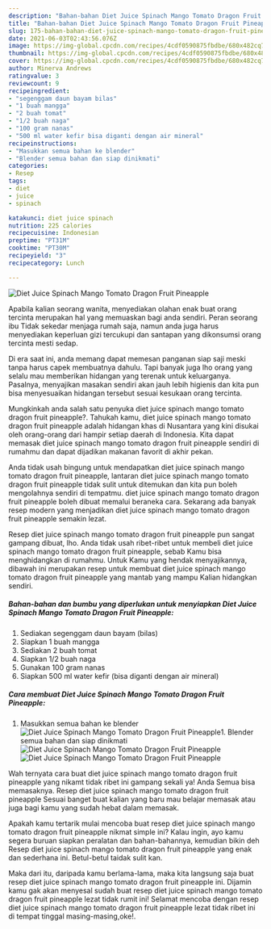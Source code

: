 ```yaml
---
description: "Bahan-bahan Diet Juice Spinach Mango Tomato Dragon Fruit Pineapple yang lezat Untuk Jualan"
title: "Bahan-bahan Diet Juice Spinach Mango Tomato Dragon Fruit Pineapple yang lezat Untuk Jualan"
slug: 175-bahan-bahan-diet-juice-spinach-mango-tomato-dragon-fruit-pineapple-yang-lezat-untuk-jualan
date: 2021-06-03T02:43:56.076Z
image: https://img-global.cpcdn.com/recipes/4cdf0590875fbdbe/680x482cq70/diet-juice-spinach-mango-tomato-dragon-fruit-pineapple-foto-resep-utama.jpg
thumbnail: https://img-global.cpcdn.com/recipes/4cdf0590875fbdbe/680x482cq70/diet-juice-spinach-mango-tomato-dragon-fruit-pineapple-foto-resep-utama.jpg
cover: https://img-global.cpcdn.com/recipes/4cdf0590875fbdbe/680x482cq70/diet-juice-spinach-mango-tomato-dragon-fruit-pineapple-foto-resep-utama.jpg
author: Minerva Andrews
ratingvalue: 3
reviewcount: 9
recipeingredient:
- "segenggam daun bayam bilas"
- "1 buah mangga"
- "2 buah tomat"
- "1/2 buah naga"
- "100 gram nanas"
- "500 ml water kefir bisa diganti dengan air mineral"
recipeinstructions:
- "Masukkan semua bahan ke blender"
- "Blender semua bahan dan siap dinikmati"
categories:
- Resep
tags:
- diet
- juice
- spinach

katakunci: diet juice spinach 
nutrition: 225 calories
recipecuisine: Indonesian
preptime: "PT31M"
cooktime: "PT30M"
recipeyield: "3"
recipecategory: Lunch

---
```



![Diet Juice Spinach Mango Tomato Dragon Fruit Pineapple](https://img-global.cpcdn.com/recipes/4cdf0590875fbdbe/680x482cq70/diet-juice-spinach-mango-tomato-dragon-fruit-pineapple-foto-resep-utama.jpg)

Apabila kalian seorang wanita, menyediakan olahan enak buat orang tercinta merupakan hal yang memuaskan bagi anda sendiri. Peran seorang ibu Tidak sekedar menjaga rumah saja, namun anda juga harus menyediakan keperluan gizi tercukupi dan santapan yang dikonsumsi orang tercinta mesti sedap.

Di era  saat ini, anda memang dapat memesan panganan siap saji meski tanpa harus capek membuatnya dahulu. Tapi banyak juga lho orang yang selalu mau memberikan hidangan yang terenak untuk keluarganya. Pasalnya, menyajikan masakan sendiri akan jauh lebih higienis dan kita pun bisa menyesuaikan hidangan tersebut sesuai kesukaan orang tercinta. 



Mungkinkah anda salah satu penyuka diet juice spinach mango tomato dragon fruit pineapple?. Tahukah kamu, diet juice spinach mango tomato dragon fruit pineapple adalah hidangan khas di Nusantara yang kini disukai oleh orang-orang dari hampir setiap daerah di Indonesia. Kita dapat memasak diet juice spinach mango tomato dragon fruit pineapple sendiri di rumahmu dan dapat dijadikan makanan favorit di akhir pekan.

Anda tidak usah bingung untuk mendapatkan diet juice spinach mango tomato dragon fruit pineapple, lantaran diet juice spinach mango tomato dragon fruit pineapple tidak sulit untuk ditemukan dan kita pun boleh mengolahnya sendiri di tempatmu. diet juice spinach mango tomato dragon fruit pineapple boleh dibuat memalui beraneka cara. Sekarang ada banyak resep modern yang menjadikan diet juice spinach mango tomato dragon fruit pineapple semakin lezat.

Resep diet juice spinach mango tomato dragon fruit pineapple pun sangat gampang dibuat, lho. Anda tidak usah ribet-ribet untuk membeli diet juice spinach mango tomato dragon fruit pineapple, sebab Kamu bisa menghidangkan di rumahmu. Untuk Kamu yang hendak menyajikannya, dibawah ini merupakan resep untuk membuat diet juice spinach mango tomato dragon fruit pineapple yang mantab yang mampu Kalian hidangkan sendiri.

<!--inarticleads1-->

##### Bahan-bahan dan bumbu yang diperlukan untuk menyiapkan Diet Juice Spinach Mango Tomato Dragon Fruit Pineapple:

1. Sediakan segenggam daun bayam (bilas)
1. Siapkan 1 buah mangga
1. Sediakan 2 buah tomat
1. Siapkan 1/2 buah naga
1. Gunakan 100 gram nanas
1. Siapkan 500 ml water kefir (bisa diganti dengan air mineral)




<!--inarticleads2-->

##### Cara membuat Diet Juice Spinach Mango Tomato Dragon Fruit Pineapple:

1. Masukkan semua bahan ke blender
<img src="https://img-global.cpcdn.com/steps/f98243a3ab29db14/160x128cq70/diet-juice-spinach-mango-tomato-dragon-fruit-pineapple-langkah-memasak-1-foto.jpg" alt="Diet Juice Spinach Mango Tomato Dragon Fruit Pineapple">1. Blender semua bahan dan siap dinikmati
<img src="https://img-global.cpcdn.com/steps/1568bb45d039517f/160x128cq70/diet-juice-spinach-mango-tomato-dragon-fruit-pineapple-langkah-memasak-2-foto.jpg" alt="Diet Juice Spinach Mango Tomato Dragon Fruit Pineapple"><img src="https://img-global.cpcdn.com/steps/b6ac64255a2c82f6/160x128cq70/diet-juice-spinach-mango-tomato-dragon-fruit-pineapple-langkah-memasak-2-foto.jpg" alt="Diet Juice Spinach Mango Tomato Dragon Fruit Pineapple">



Wah ternyata cara buat diet juice spinach mango tomato dragon fruit pineapple yang nikamt tidak ribet ini gampang sekali ya! Anda Semua bisa memasaknya. Resep diet juice spinach mango tomato dragon fruit pineapple Sesuai banget buat kalian yang baru mau belajar memasak atau juga bagi kamu yang sudah hebat dalam memasak.

Apakah kamu tertarik mulai mencoba buat resep diet juice spinach mango tomato dragon fruit pineapple nikmat simple ini? Kalau ingin, ayo kamu segera buruan siapkan peralatan dan bahan-bahannya, kemudian bikin deh Resep diet juice spinach mango tomato dragon fruit pineapple yang enak dan sederhana ini. Betul-betul taidak sulit kan. 

Maka dari itu, daripada kamu berlama-lama, maka kita langsung saja buat resep diet juice spinach mango tomato dragon fruit pineapple ini. Dijamin kamu gak akan menyesal sudah buat resep diet juice spinach mango tomato dragon fruit pineapple lezat tidak rumit ini! Selamat mencoba dengan resep diet juice spinach mango tomato dragon fruit pineapple lezat tidak ribet ini di tempat tinggal masing-masing,oke!.

